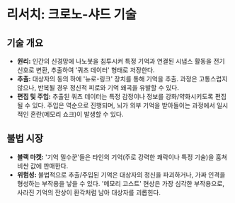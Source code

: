 # 리서치: 크로노-샤드 기술

## 기술 개요

*   **원리:** 인간의 신경망에 나노봇을 침투시켜 특정 기억과 연결된 시냅스 활동을 전기 신호로 변환, 추출하여 '쿼츠 데이터' 형태로 저장한다.
*   **추출:** 대상자의 동의 하에 '뉴로-링크' 장치를 통해 기억을 추출. 과정은 고통스럽지 않으나, 반복될 경우 정신적 피로와 기억 왜곡을 유발할 수 있다.
*   **편집 및 주입:** 추출된 쿼츠 데이터는 특정 감정이나 정보를 강화/약화시키도록 편집될 수 있다. 주입은 역순으로 진행되며, 뇌가 외부 기억을 받아들이는 과정에서 일시적인 혼란(메모리 쇼크)이 발생할 수 있다.

## 불법 시장

*   **블랙 마켓:** '기억 밀수꾼'들은 타인의 기억(주로 강력한 쾌락이나 특정 기술)을 훔쳐 비싼 값에 판매한다.
*   **위험성:** 불법적으로 추출/주입된 기억은 대상자의 정신을 파괴하거나, 가짜 인격을 형성하는 부작용을 낳을 수 있다. '메모리 고스트' 현상은 가장 심각한 부작용으로, 사라진 기억의 잔상이 환각처럼 남아 대상자를 괴롭힌다.

